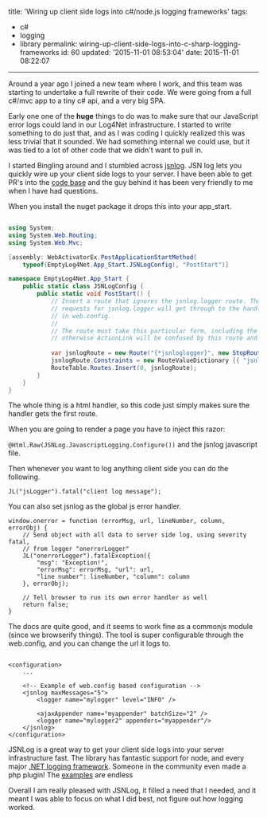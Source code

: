 title: 'Wiring up client side logs into c#/node.js logging frameworks'
tags:

  - c#
  - logging
  - library
permalink: wiring-up-client-side-logs-into-c-sharp-logging-frameworks
id: 60
updated: '2015-11-01 08:53:04'
date: 2015-11-01 08:22:07
---

Around a year ago I joined a new team where I work, and this team was starting to undertake a full rewrite of their code. We were going from a full c#/mvc app to a tiny c# api, and a very big SPA.

Early one one of the **huge** things to do was to make sure that our JavaScript error logs could land in our Log4Net infrastructure. I started to write something to do just that, and as I was coding I quickly realized this was less trivial that it sounded. We had something internal we could use, but it was tied to a lot of other code that we didn't want to pull in.

I started Bingling around and I stumbled across [jsnlog](http://jsnlog.com/). JSN log lets you quickly wire up your client side logs to your server. I have been able to get PR's into the [code base](https://github.com/mperdeck/jsnlog) and the guy behind it has been very friendly to me when I have had questions.

When you install the nuget package it drops this into your app_start.

```csharp

using System;
using System.Web.Routing;
using System.Web.Mvc;

[assembly: WebActivatorEx.PostApplicationStartMethod(
    typeof(EmptyLog4Net.App_Start.JSNLogConfig), "PostStart")]

namespace EmptyLog4Net.App_Start {
    public static class JSNLogConfig {
        public static void PostStart() {
            // Insert a route that ignores the jsnlog.logger route. That way, 
			// requests for jsnlog.logger will get through to the handler defined
            // in web.config.
			//
			// The route must take this particular form, including the constraint, 
			// otherwise ActionLink will be confused by this route and generate the wrong URLs.
			
            var jsnlogRoute = new Route("{*jsnloglogger}", new StopRoutingHandler());
            jsnlogRoute.Constraints = new RouteValueDictionary {{ "jsnloglogger", @"jsnlog\.logger(/.*)?" }};
            RouteTable.Routes.Insert(0, jsnlogRoute);
        }
    }
}
```

The whole thing is a html handler, so this code just simply makes sure the handler gets the first route.

When you are going to render a page you have to inject this razor:

`@Html.Raw(JSNLog.JavascriptLogging.Configure())` and the jsnlog javascript file.

Then whenever you want to log anything client side you can do the following.

```language-javascript
JL("jsLogger").fatal("client log message");
```

You can also set jsnlog as the global js error handler.

```language-javascript
window.onerror = function (errorMsg, url, lineNumber, column, errorObj) {
    // Send object with all data to server side log, using severity fatal, 
    // from logger "onerrorLogger"
    JL("onerrorLogger").fatalException({
        "msg": "Exception!", 
        "errorMsg": errorMsg, "url": url, 
        "line number": lineNumber, "column": column
    }, errorObj);
        
    // Tell browser to run its own error handler as well   
    return false;
}

```

The docs are quite good, and it seems to work fine as a commonjs module (since we browserify things). The tool is super configurable through the web.config, and you can change the url it logs to. 


```markup

<configuration>
    ...

    <!-- Example of web.config based configuration -->
    <jsnlog maxMessages="5">
        <logger name="mylogger" level="INFO" />

        <ajaxAppender name="myappender" batchSize="2" />
        <logger name="mylogger2" appenders="myappender"/>
    </jsnlog>
</configuration>

```


JSNLog is a great way to get your client side logs into your server infrastructure fast. The library has fantastic support for node, and every major [.NET logging framework](https://www.nuget.org/packages?q=jsnlog). Someone in the community even made a php plugin! The [examples](https://github.com/mperdeck/jsnlogSimpleWorkingDemos) are endless

Overall I am really pleased with JSNLog, it filled a need that I needed, and it meant I was able to focus on what I did best, not figure out how logging worked.